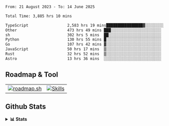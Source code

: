 <!--START_SECTION:waka-->

```txt
From: 21 August 2023 - To: 14 June 2025

Total Time: 3,885 hrs 10 mins

TypeScript                 2,583 hrs 19 mins████████████████▓░░░░░░░░   66.49 %
Other                      473 hrs 49 mins ███░░░░░░░░░░░░░░░░░░░░░░   12.20 %
sh                         302 hrs 5 mins  ██░░░░░░░░░░░░░░░░░░░░░░░   07.78 %
Python                     130 hrs 55 mins █░░░░░░░░░░░░░░░░░░░░░░░░   03.37 %
Go                         107 hrs 42 mins ▓░░░░░░░░░░░░░░░░░░░░░░░░   02.77 %
JavaScript                 50 hrs 17 mins  ▒░░░░░░░░░░░░░░░░░░░░░░░░   01.29 %
Rust                       32 hrs 52 mins  ▒░░░░░░░░░░░░░░░░░░░░░░░░   00.85 %
Astro                      13 hrs 36 mins  ░░░░░░░░░░░░░░░░░░░░░░░░░   00.35 %
```

<!--END_SECTION:waka-->

## Roadmap & Tool
<table align="center">
  <tr>
    <td>
      <a href="https://roadmap.sh">
        <img src="https://roadmap.sh/card/tall/6505f3e78dfc79db2fff8e3e?variant=dark" alt="roadmap.sh" />
      </a>
    </td>
    <td>
      <a href="https://github.com/chaninlaw">
        <img src="https://skillicons.dev/icons?i=js,typescript,nodejs,nestjs,react,next,astro,html,css,tailwind,postgres,prisma,docker,git,rust,go&perline=7&theme=dark" alt="Skills" />
      </a>
    </td>
  </tr>
</table>

## Github Stats
<details close>
  <summary><b>📊 Stats</b></summary>
  <div align="center">
    
<picture>
  <source
    srcset="https://github-readme-stats.vercel.app/api?username=chaninlaw&show_icons=true&theme=dark"
    media="(prefers-color-scheme: dark)"
  />
  <source
    srcset="https://github-readme-stats.vercel.app/api?username=chaninlaw&show_icons=true"
    media="(prefers-color-scheme: light), (prefers-color-scheme: no-preference)"
  />
  <img src="https://github-readme-stats.vercel.app/api?username=chaninlaw&show_icons=true" />
</picture>
    
<picture>
  <source
    srcset="https://github-readme-stats.vercel.app/api/top-langs/?username=chaninlaw&layout=donut&theme=dark"
    media="(prefers-color-scheme: dark)"
  />
  <source
    srcset="https://github-readme-stats.vercel.app/api/top-langs/?username=chaninlaw&layout=donut"
    media="(prefers-color-scheme: light), (prefers-color-scheme: no-preference)"
  />
  <img src="https://github-readme-stats.vercel.app/api/top-langs/?username=chaninlaw&layout=donut" />
</picture>
    
  </div>
  
</details>

